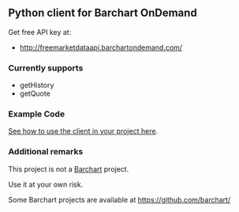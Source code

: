 ## Python client for Barchart OnDemand


Get free API key at:

 - http://freemarketdataapi.barchartondemand.com/

### Currently supports

* getHistory
* getQuote

### Example Code

[See how to use the client in your project here](https://github.com/lanshark/barchart-ondemand-client-python/blob/master/samples/main.py).

### Additional remarks

This project is not a [Barchart](http://www.barchartondemand.com/) project.

Use it at your own risk.

Some Barchart projects are available at https://github.com/barchart/
